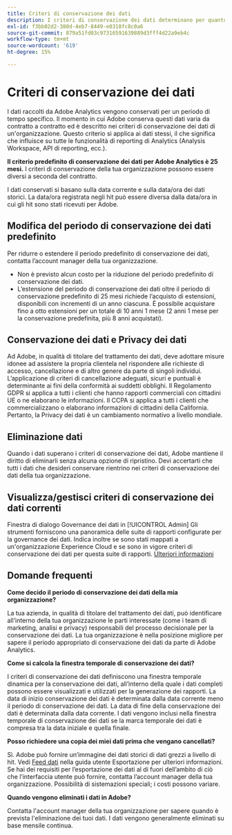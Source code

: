 ```yaml
---
title: Criteri di conservazione dei dati
description: I criteri di conservazione dei dati determinano per quanto tempo Adobe memorizza i dati.
exl-id: f3bb02d2-380d-4eb7-8449-e0318fc8c0a6
source-git-commit: 879a51fd03c97316591639889d3fff4d22a9eb4c
workflow-type: tm+mt
source-wordcount: '619'
ht-degree: 15%

---
```


# Criteri di conservazione dei dati

I dati raccolti da Adobe Analytics vengono conservati per un periodo di tempo specifico. Il momento in cui Adobe conserva questi dati varia da contratto a contratto ed è descritto nei criteri di conservazione dei dati di un&#39;organizzazione. Questo criterio si applica ai dati stessi, il che significa che influisce su tutte le funzionalità di reporting di Analytics (Analysis Workspace, API di reporting, ecc.).

**Il criterio predefinito di conservazione dei dati per Adobe Analytics è 25 mesi.** I criteri di conservazione della tua organizzazione possono essere diversi a seconda del contratto.

I dati conservati si basano sulla data corrente e sulla data/ora dei dati storici. La data/ora registrata negli hit può essere diversa dalla data/ora in cui gli hit sono stati ricevuti per Adobe.

## Modifica del periodo di conservazione dei dati predefinito

Per ridurre o estendere il periodo predefinito di conservazione dei dati, contatta l’account manager della tua organizzazione.

* Non è previsto alcun costo per la riduzione del periodo predefinito di conservazione dei dati.
* L’estensione del periodo di conservazione dei dati oltre il periodo di conservazione predefinito di 25 mesi richiede l’acquisto di estensioni, disponibili con incrementi di un anno ciascuna. È possibile acquistare fino a otto estensioni per un totale di 10 anni 1 mese (2 anni 1 mese per la conservazione predefinita, più 8 anni acquistati).

## Conservazione dei dati e Privacy dei dati

Ad Adobe, in qualità di titolare del trattamento dei dati, deve adottare misure idonee ad assistere la propria clientela nel rispondere alle richieste di accesso, cancellazione e di altro genere da parte di singoli individui. L’applicazione di criteri di cancellazione adeguati, sicuri e puntuali è determinante ai fini della conformità ai suddetti obblighi. Il Regolamento GDPR si applica a tutti i clienti che hanno rapporti commerciali con cittadini UE o ne elaborano le informazioni. Il CCPA si applica a tutti i clienti che commercializzano o elaborano informazioni di cittadini della California. Pertanto, la Privacy dei dati è un cambiamento normativo a livello mondiale.

## Eliminazione dati

Quando i dati superano i criteri di conservazione dei dati, Adobe mantiene il diritto di eliminarli senza alcuna opzione di ripristino. Devi accertarti che tutti i dati che desideri conservare rientrino nei criteri di conservazione dei dati della tua organizzazione.

## Visualizza/gestisci criteri di conservazione dei dati correnti

Finestra di dialogo Governance dei dati in [!UICONTROL Admin] Gli strumenti forniscono una panoramica delle suite di rapporti configurate per la governance dei dati. Indica inoltre se sono stati mappati a un&#39;organizzazione Experience Cloud e se sono in vigore criteri di conservazione dei dati per questa suite di rapporti. [Ulteriori informazioni](https://experienceleague.adobe.com/docs/analytics/admin/data-governance/gdpr-view-settings.html?lang=it)

## Domande frequenti

**Come decido il periodo di conservazione dei dati della mia organizzazione?**

La tua azienda, in qualità di titolare del trattamento dei dati, può identificare all’interno della tua organizzazione le parti interessate (come i team di marketing, analisi e privacy) responsabili del processo decisionale per la conservazione dei dati. La tua organizzazione è nella posizione migliore per sapere il periodo appropriato di conservazione dei dati da parte di Adobe Analytics.

**Come si calcola la finestra temporale di conservazione dei dati?**

I criteri di conservazione dei dati definiscono una finestra temporale dinamica per la conservazione dei dati, all’interno della quale i dati completi possono essere visualizzati e utilizzati per la generazione dei rapporti. La data di inizio conservazione dei dati è determinata dalla data corrente meno il periodo di conservazione dei dati. La data di fine della conservazione dei dati è determinata dalla data corrente. I dati vengono inclusi nella finestra temporale di conservazione dei dati se la marca temporale dei dati è compresa tra la data iniziale e quella finale.

**Posso richiedere una copia dei miei dati prima che vengano cancellati?**

Sì. Adobe può fornire un’immagine dei dati storici di dati grezzi a livello di hit. Vedi [Feed dati](/help/export/analytics-data-feed/data-feed-overview.md) nella guida utente Esportazione per ulteriori informazioni. Se hai dei requisiti per l’esportazione dei dati al di fuori dell’ambito di ciò che l’interfaccia utente può fornire, contatta l’account manager della tua organizzazione. Possibilità di sistemazioni speciali; i costi possono variare.

**Quando vengono eliminati i dati in Adobe?**

Contatta l&#39;account manager della tua organizzazione per sapere quando è prevista l&#39;eliminazione dei tuoi dati. I dati vengono generalmente eliminati su base mensile continua.

